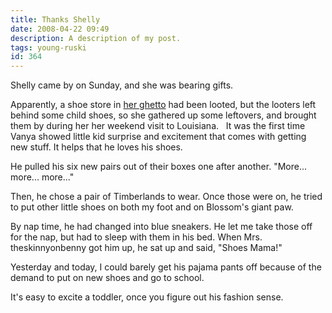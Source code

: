 ```yaml
---
title: Thanks Shelly
date: 2008-04-22 09:49
description: A description of my post.
tags: young-ruski
id: 364
---
```

Shelly came by on Sunday, and she was bearing gifts.

Apparently, a shoe store in <a href="http://theskinnyonbenny.com/x/shellynjIndex.php">her ghetto</a> had been looted, but the looters left behind some child shoes, so she gathered up some leftovers, and brought them by during her her weekend visit to Louisiana.
<span class="spanEndPreview">&nbsp;</span>
It was the first time Vanya showed little kid surprise and excitement that comes with getting new stuff.  It helps that he loves his shoes.

He pulled his six new pairs out of their boxes one after another.  "More... more...  more..."

Then, he chose a pair of Timberlands to wear.  Once those were on, he tried to put other little shoes on both my foot and on Blossom's giant paw.

By nap time, he had changed into blue sneakers.  He let me take those off for the nap, but had to sleep with them in his bed.  When Mrs. theskinnyonbenny got him up, he sat up and said, "Shoes Mama!"

Yesterday and today, I could barely get his pajama pants off because of the demand to put on new shoes and go to school.

It's easy to excite a toddler, once you figure out his fashion sense.